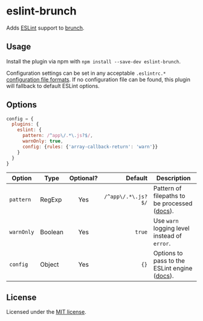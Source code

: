 # eslint-brunch
Adds [ESLint](http://eslint.org) support to [brunch](http://brunch.io).

## Usage
Install the plugin via npm with `npm install --save-dev eslint-brunch`.

Configuration settings can be set in any acceptable `.eslintrc.*` [configuration file formats](http://eslint.org/docs/user-guide/configuring#configuration-file-formats). If no configuration file can be found, this plugin will fallback to default ESLint options.

## Options

```javascript
config = {
  plugins: {
    eslint: {
      pattern: /^app\/.*\.js?$/,
      warnOnly: true,
      config: {rules: {'array-callback-return': 'warn'}}
    }
  }
}
```

| Option     | Type    | Optional? | Default | Description                                                                                                 |
|------------|---------|:---------:|--------:|---------------------------------------------------------------------------------------------------|
| `pattern`  | RegExp  | Yes       | `/^app\/.*\.js?$/` | Pattern of filepaths to be processed ([docs](http://brunch.io/docs/plugins#property-pattern-)).             |
| `warnOnly` | Boolean | Yes       | `true` | Use `warn` logging level instead of `error`.                                                                |
| `config`   | Object  | Yes       | `{}` | Options to pass to the ESLint engine ([docs](http://eslint.org/docs/developer-guide/nodejs-api#cliengine)). |


## License

Licensed under the [MIT license](https://github.com/spyl94/eslint-brunch/blob/master/LICENSE).
